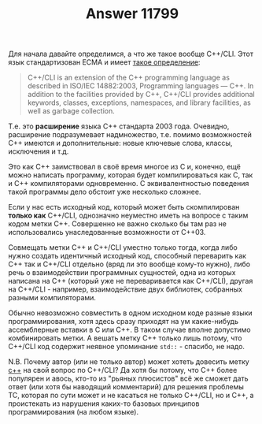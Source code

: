 ﻿---
title: "Answer 11799"
se.owner.user_id: 176217
se.owner.display_name: "αλεχολυτ"
se.owner.link: "https://ru.meta.stackoverflow.com/users/176217/%ce%b1%ce%bb%ce%b5%cf%87%ce%bf%ce%bb%cf%85%cf%84"
se.answer_id: 11799
se.question_id: 11798
se.post_type: answer
se.is_accepted: False
---
<p>Для начала давайте определимся, а что же такое вообще C++/CLI. Этот язык стандартизован ECMA и имеет <a href="https://www.ecma-international.org/publications-and-standards/standards/ecma-372/" rel="nofollow noreferrer">такое определение</a>:</p>
<blockquote>
<p>C++/CLI is an extension of the C++ programming language as described in ISO/IEC 14882:2003, Programming languages — C++. In addition to the facilities provided by C++, C++/CLI provides additional keywords, classes, exceptions, namespaces, and library facilities, as well as garbage collection.</p>
</blockquote>
<p>Т.е. это <strong>расширение</strong> языка C++ стандарта 2003 года. Очевидно, расширение подразумевает надмножество, т.е. помимо возможностей C++ имеются и дополнительные: новые ключевые слова, классы, исключения и т.д.</p>
<p>Это как C++ заимствовал в своё время многое из C и, конечно, ещё можно написать программу, которая будет компилироваться как C, так и C++ компиляторами одновременно. С эквивалентностью поведения такой программы дело обстоит уже несколько сложнее.</p>
<p>Если у нас есть исходный код, который может быть скомпилирован <strong>только как</strong> C++/CLI, однозначно неуместно иметь на вопросе с таким кодом метки C++. Совершенно не важно сколько бы там раз не использовались унаследованные возможности от C++03.</p>
<p>Совмещать метки C++ и C++/CLI уместно только тогда, когда либо нужно создать идентичный исходный код, способный переварить как C++ так и C++/CLI отдельно (вряд ли это вообще кому-то нужно), либо речь о взаимодействии программных сущностей, одна из которых написана на C++ (который уже не переваривается как C++/CLI), другая на C++/CLI - например, взаимодействие двух библиотек, собранных разными компиляторами.</p>
<p>Обычно невозможно совместить в одном исходном коде разные языки программирования, хотя здесь сразу приходят на ум какие-нибудь ассемблерные вставки в C или C++. В таком случае вполне допустимо комбинировать метки. А вешать метку C++ только лишь потому, что C++/CLI код содержит неявное упоминание <code>std::</code> - спасибо, не надо.</p>
<p>N.B. Почему автор (или не только автор) может хотеть довесить метку <a href="https://ru.stackoverflow.com/questions/tagged/c%2b%2b" class="post-tag" title="показать вопросы с меткой [c++]" rel="tag">c++</a> на свой вопрос по C++/CLI? Да хотя бы потому, что C++ более популярен и авось, кто-то из &quot;рьяных плюсистов&quot; всё же сможет дать ответ (или хотя бы наводящий комментарий) для решения проблемы ТС, которая по сути может и не касаться не только C++/CLI, но и C++, а проистекать из нарушения каких-то базовых принципов программирования (на любом языке).</p>

